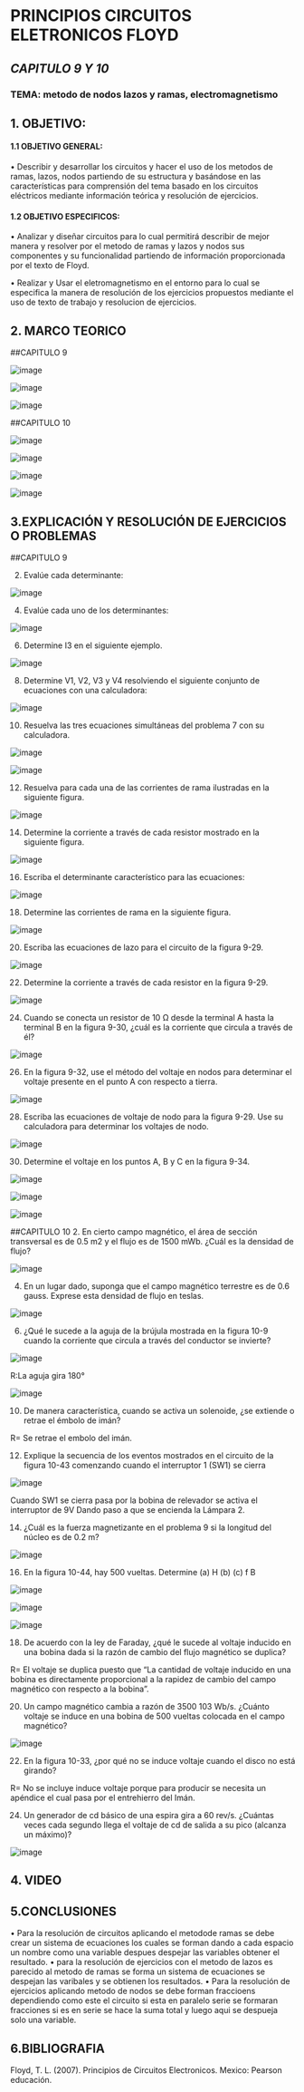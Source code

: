 # PRINCIPIOS CIRCUITOS ELETRONICOS FLOYD 

## *CAPITULO 9 Y 10* 

### TEMA: metodo de nodos lazos y ramas, electromagnetismo  

## 1. OBJETIVO:
#### 1.1 OBJETIVO GENERAL: 
 
 •	Describir y desarrollar los circuitos y hacer el uso de los  metodos de ramas, lazos, nodos partiendo de su estructura y basándose en las características para comprensión del tema basado en los circuitos eléctricos mediante información teórica y resolución de ejercicios. 
 
#### 1.2 OBJETIVO ESPECIFICOS:

•	  Analizar y diseñar circuitos  para lo cual permitirá describir de mejor manera y resolver por el metodo de ramas y lazos y nodos sus componentes y su funcionalidad partiendo de información proporcionada por el texto de Floyd.

•	  Realizar y Usar el eletromagnetismo en el entorno para lo cual se especifica la manera de resolución de los ejercicios propuestos mediante el uso de texto de trabajo y resolucion de ejercicios. 

## 2. MARCO TEORICO

##CAPITULO 9

![image](https://user-images.githubusercontent.com/105320981/177636159-cf0ff1f1-defc-4afd-a45c-24ecc769bb71.png)

![image](https://user-images.githubusercontent.com/105320981/177636177-755af297-938e-4efe-8eb9-369add2b1133.png)

![image](https://user-images.githubusercontent.com/105320981/177636189-79e88ec1-64e8-4472-9140-fac817a337dc.png)

##CAPITULO 10

![image](https://user-images.githubusercontent.com/105320981/177636455-437d2827-23c7-49d5-9b95-bd9a923abd93.png)

![image](https://user-images.githubusercontent.com/105320981/177636844-44130404-3e9e-4180-98e0-b87b2ec8ccfc.png)

![image](https://user-images.githubusercontent.com/105320981/177637180-140f2d60-eccc-4478-a8d3-003455391ef7.png)

![image](https://user-images.githubusercontent.com/105320981/177636563-826ff192-61a4-4616-9375-c5869eb77a60.png)

## 3.EXPLICACIÓN Y RESOLUCIÓN DE EJERCICIOS O PROBLEMAS

##CAPITULO 9

2. Evalúe cada determinante:

![image](https://user-images.githubusercontent.com/105320981/177673760-9412aef8-56fc-4dc5-9160-508d942d4178.png)

4. Evalúe cada uno de los determinantes:

![image](https://user-images.githubusercontent.com/105320981/177673838-09c29dcb-0216-4d22-a83f-31e735b86f44.png)

6. Determine I3 en el siguiente ejemplo.

![image](https://user-images.githubusercontent.com/105320981/177674098-10357bf4-bb2b-4964-9526-00cf28c02cff.png)

8. Determine V1, V2, V3 y V4 resolviendo el siguiente conjunto de ecuaciones con una calculadora:

![image](https://user-images.githubusercontent.com/105320981/177674169-42f27bdd-1095-48d8-a4c3-5aebdf6156e5.png)

10. Resuelva las tres ecuaciones simultáneas del problema 7 con su calculadora.

![image](https://user-images.githubusercontent.com/105320981/177674198-7bec09a7-80ed-4077-a840-35b68e248942.png)

![image](https://user-images.githubusercontent.com/105320981/177674221-26b78038-2209-4e6a-8cde-fd5f39e06be8.png)

12. Resuelva para cada una de las corrientes de rama ilustradas en la siguiente figura.

![image](https://user-images.githubusercontent.com/105320981/177674312-b4233bb1-4754-4c74-94ee-abf17a5e295b.png)

14. Determine la corriente a través de cada resistor mostrado en la siguiente figura.

![image](https://user-images.githubusercontent.com/105320981/177674394-96362c00-ef27-4558-9b13-18e2a399ef0f.png)

16. Escriba el determinante característico para las ecuaciones:

![image](https://user-images.githubusercontent.com/105320981/177674515-17e4d8d8-da57-402e-93d9-d19996ecdc1d.png)

18. Determine las corrientes de rama en la siguiente figura.

![image](https://user-images.githubusercontent.com/105320981/177674544-eff84ffb-a32d-4756-be96-3a0288d6d15e.png)

20. Escriba las ecuaciones de lazo para el circuito de la figura 9-29.

![image](https://user-images.githubusercontent.com/105320981/177633346-91a4665d-0946-47ad-9b54-9e49f4534daa.png)

22. Determine la corriente a través de cada resistor en la figura 9-29.

![image](https://user-images.githubusercontent.com/105320981/177633371-609176be-e43e-45bf-b34c-325d1ddb1cef.png)

24. Cuando se conecta un resistor de 10 Ω desde la terminal A hasta la terminal B en la figura 9-30, ¿cuál es la corriente que circula a través de él?

![image](https://user-images.githubusercontent.com/105320981/177634155-b12a5010-7629-4b13-9440-7415e81a5c85.png)

26. En la figura 9-32, use el método del voltaje en nodos para determinar el voltaje presente en el punto A con respecto a tierra.

![image](https://user-images.githubusercontent.com/105320981/177634166-e9a44ab6-1298-48c7-b32b-2e96e01c09dc.png)

28. Escriba las ecuaciones de voltaje de nodo para la figura 9-29. Use su calculadora para determinar los voltajes de nodo.

![image](https://user-images.githubusercontent.com/105320981/177634178-b46fd0e9-7c56-4011-add5-715221ebe606.png)

30. Determine el voltaje en los puntos A, B y C en la figura 9-34.

![image](https://user-images.githubusercontent.com/105320981/177634229-5fa011d6-8912-486b-9968-5a6b5b5215b4.png)

![image](https://user-images.githubusercontent.com/105320981/177634284-8f46a14f-878f-40c0-967b-2286d7621610.png)

![image](https://user-images.githubusercontent.com/105320981/177676093-ec6c840e-f384-471d-9b32-99017d43c779.png)

##CAPITULO 10
2. En cierto campo magnético, el área de sección transversal es de 0.5 m2 y el flujo es de 1500 mWb. ¿Cuál es la densidad de flujo?

![image](https://user-images.githubusercontent.com/105320981/177634406-8103e47c-3e32-45c6-8c44-50e8e0bc063c.png)

4. En un lugar dado, suponga que el campo magnético terrestre es de 0.6 gauss. Exprese esta densidad de flujo en teslas.

![image](https://user-images.githubusercontent.com/105320981/177634398-6e7ad52e-2c47-4dea-8439-27bf681616b6.png)

6. ¿Qué le sucede a la aguja de la brújula mostrada en la figura 10-9 cuando la corriente que circula a través del conductor se invierte?

![image](https://user-images.githubusercontent.com/105320981/177634418-bbd82bc4-1478-4d9b-8083-032b9aef8249.png)

R:La aguja gira 180°

![image](https://user-images.githubusercontent.com/105320981/177677222-8b5419fa-e968-49b6-a414-8e2cb227d4b6.png)

10. De manera característica, cuando se activa un solenoide, ¿se extiende o retrae el émbolo de imán?

R= Se retrae el embolo del imán.

12. Explique la secuencia de los eventos mostrados en el circuito de la figura 10-43 comenzando cuando
el interruptor 1 (SW1) se cierra

![image](https://user-images.githubusercontent.com/105320981/177677555-8cd229c7-078a-48e2-ae09-e521b69cafc5.png)

Cuando SW1 se cierra pasa por la bobina de relevador se activa el interruptor de 9V 
Dando paso a que se encienda la Lámpara 2.

14. ¿Cuál es la fuerza magnetizante en el problema 9 si la longitud del núcleo es de 0.2 m?

![image](https://user-images.githubusercontent.com/105320981/177677779-92426efa-fcab-484a-ad8a-006554963911.png)

16. En la figura 10-44, hay 500 vueltas. Determine
(a) H (b) (c) f B

![image](https://user-images.githubusercontent.com/105320981/177677927-0550e780-a2d7-414e-bcef-28c843443f14.png)

![image](https://user-images.githubusercontent.com/105320981/177677939-b6367458-0d14-4405-a66a-9545c3dca33a.png)

![image](https://user-images.githubusercontent.com/105320981/177677944-29996995-0197-423b-b075-3d32d4814129.png)

18. De acuerdo con la ley de Faraday, ¿qué le sucede al voltaje inducido en una bobina dada si la razón de
cambio del flujo magnético se duplica?

R= El voltaje se duplica puesto que “La cantidad de voltaje inducido en una bobina es directamente proporcional a la rapidez de cambio del campo magnético con respecto a la bobina”.

20. Un campo magnético cambia a razón de 3500 103 Wb/s. ¿Cuánto voltaje se induce en una bobina
de 500 vueltas colocada en el campo magnético?

![image](https://user-images.githubusercontent.com/105320981/177678028-238a08e8-f8e4-4dc4-8ae7-ca187afdc095.png)

22. En la figura 10-33, ¿por qué no se induce voltaje cuando el disco no está girando?

R= No se incluye induce voltaje porque para producir se necesita un apéndice el cual pasa por el entrehierro del Imán.

24. Un generador de cd básico de una espira gira a 60 rev/s. ¿Cuántas veces cada segundo llega el voltaje
de cd de salida a su pico (alcanza un máximo)?

![image](https://user-images.githubusercontent.com/105320981/177678393-1ee69ff4-2d96-471a-bce5-081de3575c3d.png)

## 4. VIDEO

## 5.CONCLUSIONES
•	Para la resolución de circuitos aplicando el metodode ramas se debe crear un sistema de ecuaciones los cuales se forman dando a cada espacio un nombre como una variable despues despejar las variables  obtener el resultado.
•	para la resolución de ejercicios con el metodo de lazos es parecido al metodo de ramas se forma un sistema de ecuaciones se despejan las varibales y se obtienen los resultados.
• Para la resolución de ejercicios aplicando metodo de nodos se debe forman fraccioens dependiendo como este el circuito si esta en paralelo serie se formaran fracciones si es en serie se hace la suma total y luego aqui se despueja solo una variable.
## 6.BIBLIOGRAFIA
Floyd, T. L. (2007). Principios de Circuitos Electronicos. Mexico: Pearson educación.
